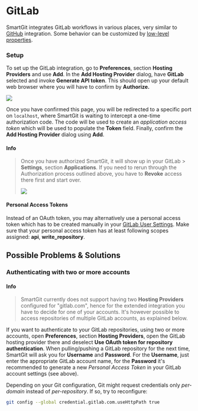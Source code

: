 # GitLab

SmartGit integrates GitLab workflows in various places, very similar to [GitHub](GitHub-integration.md) integration. Some behavior can be customized by [low-level properties](../GUI/AdvancedSettings/System-Properties.md).

### Setup

To set up the GitLab integration, go to **Preferences**, section **Hosting Providers** and use **Add**. In the **Add Hosting Provider** dialog, have **GitLab** selected and invoke **Generate API token**. This should open up your default web browser where you will have to confirm by **Authorize.**

**![](../attachments/53215471/53215474.png)**

Once you have confirmed this page, you will be redirected to a specific port on `localhost`, where SmartGit is waiting to intercept a one-time authorization code. The code will be used to create an *application access token* which will be used to populate the **Token** field. Finally, confirm the **Add Hosting Provider** dialog using **Add**.

#### Info

> Once you have authorized SmartGit, it will show up in your GitLab > **Settings**, section **Applications**.
> If you need to rerun through the Authorization process outlined above, you have to **Revoke** access
> there first and start over.
>
> ![](../attachments/53215471/53215472.png)

#### Personal Access Tokens

Instead of an OAuth token, you may alternatively use a personal access token which has to be created manually in your [GitLab User Settings](https://gitlab.com/-/profile/personal_access_tokens). Make sure that your personal access token has at least following scopes assigned:
**api**, **write_repository**.

## Possible Problems & Solutions

### Authenticating with two or more accounts

#### Info

> SmartGit currently does not support having two **Hosting Providers**
> configured for "gitlab.com", hence for the extended integration
> you have to decide for one of your accounts. It's
> however possible to access repositories of multiple GitLab accounts, as
> explained below.

If you want to authenticate to your GitLab repositories, using two or more accounts, open **Preferences**, section **Hosting Providers**, open the GitLab hosting provider there and deselect **Use OAuth token for repository authentication**. When pulling/pushing a GitLab repository for the next time, SmartGit will ask you for **Username** and
**Password**. For the **Username**, just enter the appropriate GitLab account name, for the **Password** it's recommended to generate a new
*Personal Access Token* in your GitLab account settings (see above).

Depending on your Git configuration, Git might request credentials only
*per-domain* instead of *per-repository*. If so, try to reconfigure:

``` bash
git config --global credential.gitlab.com.useHttpPath true
```

